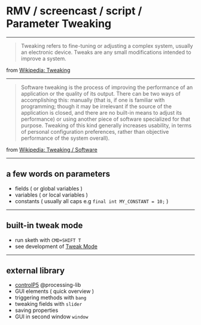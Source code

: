 # RMV / screencast / script / Parameter Tweaking

---

> Tweaking refers to fine-tuning or adjusting a complex system, usually an electronic device. Tweaks are any small modifications intended to improve a system.

from [Wikipedia: Tweaking](https://en.wikipedia.org/wiki/Tweaking)

---

> Software tweaking is the process of improving the performance of an application or the quality of its output. There can be two ways of accomplishing this: manually (that is, if one is familiar with programming; though it may be irrelevant if the source of the application is closed, and there are no built-in means to adjust its performance) or using another piece of software specialized for that purpose. Tweaking of this kind generally increases usability, in terms of personal configuration preferences, rather than objective performance of the system overall). 

from [Wikipedia: Tweaking / Software](https://en.wikipedia.org/wiki/Tweaking#Software)

---

## a few words on parameters 

- fields ( or global variables )
- variables ( or local variables )
- constants ( usually all caps e.g `final int MY_CONSTANT = 10;` )

---

## built-in tweak mode

- run sketh with `CMD+SHIFT T`
- see development of [Tweak Mode](http://galsasson.com/tweakmode/)

---

## external library

- [controlP5](https://github.com/sojamo/controlp5) @processing-lib
- GUI elements ( quick overview )
- triggering methods with `bang`
- tweaking fields with `slider`
- saving properties
- GUI in second window `window`
